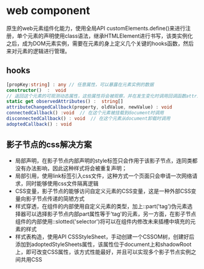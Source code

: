 # web component
原生的web元素组件化能力，使用全局API customElements.define()来进行注册，单个元素的声明使用class语法，继承HTMLElement进行书写，该类实例化之后，成为DOM元素实例，需要在元素的身上定义几个关键的hooks函数，然后来对元素的逻辑进行管理。

## hooks
```ts
[propKey:string] : any // 任意属性，可以暴露在元素实例的数据
constructor()  :  void
// 返回这个元素的可观测动态属性，这些属性将会被观察，并在发生变化时调用回调函数attributeChangedCallback
static get observedAttributes() :  string[] 
attributeChangedCallback(property, oldValue, newValue) : void 
connectedCallback() :void  // 在这个元素被挂载到document时调用
disconnectedCallback() : void  // 在这个元素从document卸载时调用
adoptedCallback() : void
```

## 影子节点的css解决方案
+ 局部声明，在影子节点内部声明的style标签只会作用于该影子节点，连同类都没有办法影响，因此这种样式将会被重复声明；
+ 局部引用，使用link标签引入css文件，这种方式一个页面只会申请一次网络请求，同时能够使用css文件隔离逻辑
+ CSS变量，影子节点的能够访问自定义元素的CSS变量，这是一种外部CSS变量向影子节点传递的简陋方式
+ 样式穿透，在组件的内部使用自定义元素的类型，加上::part('tag')伪元素选择器可以选择影子节点内部part属性等于'tag'的元素，另一方面，在影子节点组件的内部使用::slotted('selector')将可以在组件内修改未来插槽中填充的元素的样式
+ 样式表构造，使用API CSSStyleSheet，手动创建一个CSSOM树，创建好后添加到adoptedStyleSheets属性，该属性位于document上和shadowRoot上，即可改变CSS属性，该方式性能最好，并且可以实现多个影子节点实例之间共用CSS   
